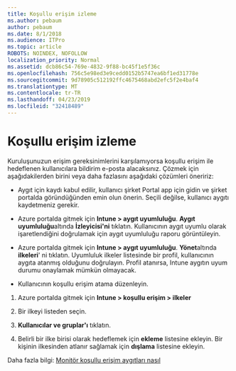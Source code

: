 ```yaml
---
title: Koşullu erişim izleme
ms.author: pebaum
author: pebaum
ms.date: 8/1/2018
ms.audience: ITPro
ms.topic: article
ROBOTS: NOINDEX, NOFOLLOW
localization_priority: Normal
ms.assetid: dcb86c54-769e-4832-9f88-bc45f1e5f36c
ms.openlocfilehash: 756c5e98ed3e9cedd0152b5747ea6bf1ed31778e
ms.sourcegitcommit: 9d78905c512192ffc4675468abd2efc5f2e4baf4
ms.translationtype: MT
ms.contentlocale: tr-TR
ms.lasthandoff: 04/23/2019
ms.locfileid: "32418489"
---
```

# <a name="monitoring-conditional-access"></a>Koşullu erişim izleme

Kuruluşunuzun erişim gereksinimlerini karşılamıyorsa koşullu erişim ile hedeflenen kullanıcılara bildirim e-posta alacaksınız. Çözmek için aşağıdakilerden birini veya daha fazlasını aşağıdaki çözümleri öneririz:
  
- Aygıt için kaydı kabul edilir, kullanıcı şirket Portal app için gidin ve şirket portalda göründüğünden emin olun önerin. Seçili değilse, kullanıcı aygıtı kaydetmeniz gerekir.
    
- Azure portalda gitmek için **Intune \> aygıt uyumluluğu**. **Aygıt uyumluluğu**altında **İzleyicisi'ni** tıklatın. Kullanıcının aygıt uyumlu olarak işaretlendiğini doğrulamak için aygıt uyumluluğu raporu görüntüleyin. 
    
- Azure portalda gitmek için **Intune \> aygıt uyumluluğu**. **Yönet**altında **ilkeleri**' ni tıklatın. Uyumluluk ilkeler listesinde bir profil, kullanıcının aygıta atanmış olduğunu doğrulayın. Profil atanırsa, Intune aygıtın uyum durumu onaylamak mümkün olmayacak. 
    
- Kullanıcının koşullu erişim atama düzenleyin.
    
1. Azure portalda gitmek için **Intune \> koşullu erişim \> ilkeler**
    
2. Bir ilkeyi listeden seçin.
    
3. **Kullanıcılar ve gruplar'ı** tıklatın.
    
4. Belirli bir ilke birisi olarak hedeflemek için **ekleme** listesine ekleyin. Bir kişinin ilkesinden atlanır sağlamak için **dışlama** listesine ekleyin. 
    
Daha fazla bilgi: [Monitör koşullu erişim aygıtları nasıl](https://docs.microsoft.com/intune/conditional-access-exchange-monitor)
  

